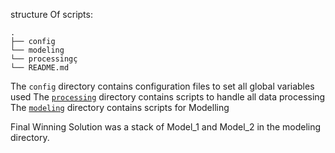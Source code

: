  structure Of scripts:

```
.
├── config
└── modeling
└── processingç
└── README.md
```

The `config` directory contains configuration files to set all global variables used 
The [`processing`](./processing/README.md) directory contains scripts to handle all data processing
The [`modeling`](./exploratory/README.md) directory contains scripts for Modelling


Final Winning Solution was a stack of Model_1 and Model_2 in the modeling directory.




